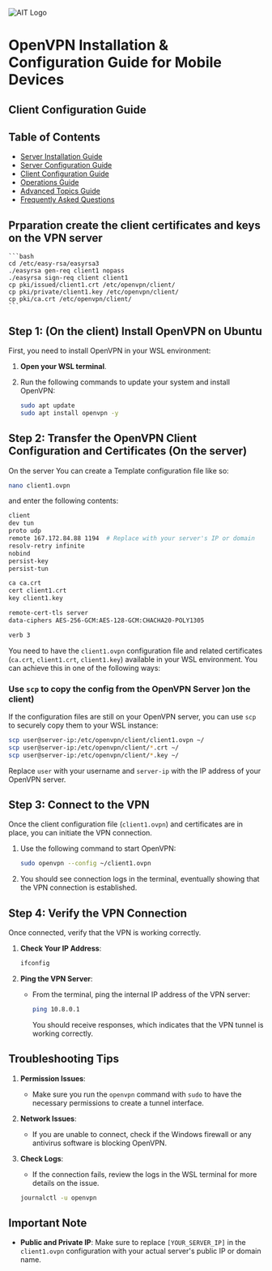 ![AIT Logo](https://www.ait.co.th/wp-content/uploads/2023/03/logo.png)

# OpenVPN Installation & Configuration Guide for Mobile Devices

## Client Configuration Guide

<style>
{% include styles.css %}
</style>

<div class="container">
    <div class="sidebar">
        <h2>Table of Contents</h2>
        <ul>
            <li><a href="INSTALL">Server Installation Guide</a></li>
            <li><a href="CONFIG">Server Configuration Guide</a></li>
            <li><a href="CLIENT">Client Configuration Guide</a></li>
            <li><a href="OPERATIONS">Operations Guide</a></li>
            <li><a href="ADVANCED">Advanced Topics Guide</a></li>
            <li><a href="FAQ">Frequently Asked Questions</a></li>
        </ul>
    </div>
</div>

## Prparation create the client certificates and keys on the VPN server

    ```bash
    cd /etc/easy-rsa/easyrsa3
    ./easyrsa gen-req client1 nopass
    ./easyrsa sign-req client client1
    cp pki/issued/client1.crt /etc/openvpn/client/
    cp pki/private/client1.key /etc/openvpn/client/
    cp pki/ca.crt /etc/openvpn/client/
    ```

## Step 1: (On the client) Install OpenVPN on Ubuntu

First, you need to install OpenVPN in your WSL environment:

1. **Open your WSL terminal**.
2. Run the following commands to update your system and install OpenVPN:

   ```bash
   sudo apt update
   sudo apt install openvpn -y
   ```

## Step 2: Transfer the OpenVPN Client Configuration and Certificates (On the server)

On the server You can create a Template configuration file like so:

```bash
nano client1.ovpn
```

and enter the following contents:

```bash
client
dev tun
proto udp
remote 167.172.84.88 1194  # Replace with your server's IP or domain
resolv-retry infinite
nobind
persist-key
persist-tun

ca ca.crt
cert client1.crt
key client1.key

remote-cert-tls server
data-ciphers AES-256-GCM:AES-128-GCM:CHACHA20-POLY1305

verb 3

```

You need to have the `client1.ovpn` configuration file and related certificates (`ca.crt`, `client1.crt`, `client1.key`) available in your WSL environment. You can achieve this in one of the following ways:

### Use `scp` to copy the config from the OpenVPN Server )on the client)

If the configuration files are still on your OpenVPN server, you can use `scp` to securely copy them to your WSL instance:

```bash
scp user@server-ip:/etc/openvpn/client/client1.ovpn ~/
scp user@server-ip:/etc/openvpn/client/*.crt ~/
scp user@server-ip:/etc/openvpn/client/*.key ~/
```

Replace `user` with your username and `server-ip` with the IP address of your OpenVPN server.

## Step 3: Connect to the VPN

Once the client configuration file (`client1.ovpn`) and certificates are in place, you can initiate the VPN connection.

1. Use the following command to start OpenVPN:

   ```bash
   sudo openvpn --config ~/client1.ovpn
   ```

2. You should see connection logs in the terminal, eventually showing that the VPN connection is established.

## Step 4: Verify the VPN Connection

Once connected, verify that the VPN is working correctly.

1. **Check Your IP Address**:
   ```bash
   ifconfig
   ```
2. **Ping the VPN Server**:

   - From the terminal, ping the internal IP address of the VPN server:
     ```bash
     ping 10.8.0.1
     ```
     You should receive responses, which indicates that the VPN tunnel is working correctly.

## Troubleshooting Tips

1. **Permission Issues**:

   - Make sure you run the `openvpn` command with `sudo` to have the necessary permissions to create a tunnel interface.

2. **Network Issues**:

   - If you are unable to connect, check if the Windows firewall or any antivirus software is blocking OpenVPN.

3. **Check Logs**:

   - If the connection fails, review the logs in the WSL terminal for more details on the issue.

   ```bash
   journalctl -u openvpn
   ```

## Important Note

- **Public and Private IP**: Make sure to replace `[YOUR_SERVER_IP]` in the `client1.ovpn` configuration with your actual server's public IP or domain name.
